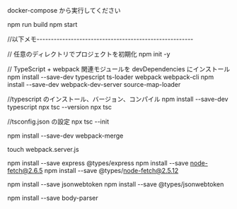 docker-compose から実行してください

npm run build
npm start

//以下メモ-------------------------------------------------------

// 任意のディレクトリでプロジェクトを初期化
npm init -y

// TypeScript + webpack 関連モジュールを devDependencies にインストール
npm install --save-dev typescript ts-loader webpack webpack-cli
npm install --save-dev webpack-dev-server source-map-loader

//typescript のインストール、バージョン、コンパイル
npm install --save-dev typescript
npx tsc --version
npx tsc <filename>

//tsconfig.json の設定
npx tsc --init

npm install --save-dev webpack-merge

touch webpack.server.js

npm install --save express @types/express
npm install --save node-fetch@2.6.5
npm install --save @types/node-fetch@2.5.12

npm install --save jsonwebtoken
npm install --save @types/jsonwebtoken

npm install --save body-parser
